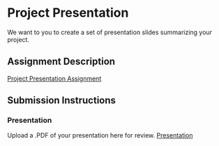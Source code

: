 # Project Presentation
We want to you to create a set of presentation slides summarizing your project.

## Assignment Description
[Project Presentation Assignment](https://education.launchcode.org/liftoff/modules/assignments/project-presentation)

## Submission Instructions

### Presentation
Upload a .PDF of your presentation here for review.
[Presentation](https://github.com/Kyler18/liftoff-assignments/blob/master/P6-Project_Presentation/presentation.pdf)
